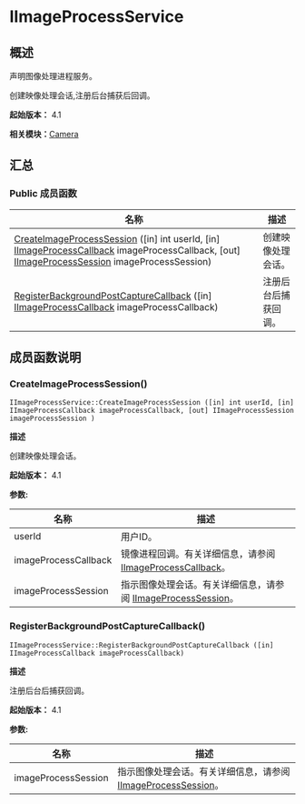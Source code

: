 # IImageProcessService


## 概述

声明图像处理进程服务。

创建映像处理会话,注册后台捕获后回调。

**起始版本：** 4.1

**相关模块：**[Camera](_camera_v12.md)


## 汇总


### Public 成员函数

| 名称 | 描述 | 
| -------- | -------- |
| [CreateImageProcessSession](#createimageprocesssession) ([in] int userId, [in] [IImageProcessCallback](interface_i_image_process_callback_v12.md) imageProcessCallback, [out] [IImageProcessSession](interface_i_image_process_session_v12.md) imageProcessSession) | 创建映像处理会话。  | 
| [RegisterBackgroundPostCaptureCallback](#registerbackgroundpostcapturecallback) ([in] [IImageProcessCallback](interface_i_image_process_callback_v12.md) imageProcessCallback) | 注册后台后捕获回调。  | 


## 成员函数说明


### CreateImageProcessSession()

```
IImageProcessService::CreateImageProcessSession ([in] int userId, [in] IImageProcessCallback imageProcessCallback, [out] IImageProcessSession imageProcessSession )
```
**描述**

创建映像处理会话。

**起始版本：** 4.1

**参数:**

| 名称 | 描述 | 
| -------- | -------- |
| userId | 用户ID。  | 
| imageProcessCallback | 镜像进程回调。有关详细信息，请参阅 [IImageProcessCallback](interface_i_image_process_callback_v12.md)。  | 
| imageProcessSession | 指示图像处理会话。有关详细信息，请参阅 [IImageProcessSession](interface_i_image_process_session_v12.md)。 | 


### RegisterBackgroundPostCaptureCallback()

```
IImageProcessService::RegisterBackgroundPostCaptureCallback ([in] IImageProcessCallback imageProcessCallback)
```
**描述**

注册后台后捕获回调。

**起始版本：** 4.1

**参数:**

| 名称 | 描述 | 
| -------- | -------- |
| imageProcessSession | 指示图像处理会话。有关详细信息，请参阅 [IImageProcessSession](interface_i_image_process_session_v12.md)。 | 
